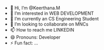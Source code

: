 - 👋 Hi, I’m @Keerthana.M
- 👀 I’m interested in WEB DEVELOPMENT
- 🌱 I’m currently an CS Engineering Student
- 💞️ I’m looking to collaborate on MNCs
- 📫 How to reach me LINKEDIN
- 😄 Pronouns: Developer
- ⚡ Fun fact: ...

<!---
Keerthana-svg/Keerthana-svg is a ✨ special ✨ repository because its `README.md` (this file) appears on your GitHub profile.
You can click the Preview link to take a look at your changes.
--->
